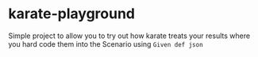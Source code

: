 # karate-playground

Simple project to allow you to try out how karate treats your results where you hard code them into the Scenario using `Given def json`
